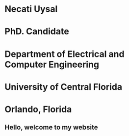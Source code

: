 # Necati Uysal

# PhD. Candidate

# Department of Electrical and Computer Engineering

# University of Central Florida

# Orlando, Florida


## Hello, welcome to my website


